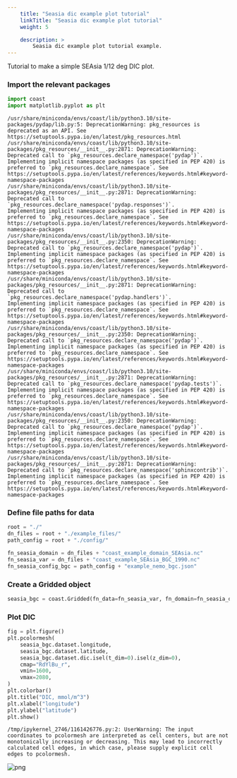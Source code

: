 ```yaml
---
    title: "Seasia dic example plot tutorial"
    linkTitle: "Seasia dic example plot tutorial"
    weight: 5

    description: >
        Seasia dic example plot tutorial example.
---
```

Tutorial to make a simple SEAsia 1/12 deg DIC plot.

### Import the relevant packages


```python
import coast
import matplotlib.pyplot as plt
```

    /usr/share/miniconda/envs/coast/lib/python3.10/site-packages/pydap/lib.py:5: DeprecationWarning: pkg_resources is deprecated as an API. See https://setuptools.pypa.io/en/latest/pkg_resources.html
    /usr/share/miniconda/envs/coast/lib/python3.10/site-packages/pkg_resources/__init__.py:2871: DeprecationWarning: Deprecated call to `pkg_resources.declare_namespace('pydap')`.
    Implementing implicit namespace packages (as specified in PEP 420) is preferred to `pkg_resources.declare_namespace`. See https://setuptools.pypa.io/en/latest/references/keywords.html#keyword-namespace-packages
    /usr/share/miniconda/envs/coast/lib/python3.10/site-packages/pkg_resources/__init__.py:2871: DeprecationWarning: Deprecated call to `pkg_resources.declare_namespace('pydap.responses')`.
    Implementing implicit namespace packages (as specified in PEP 420) is preferred to `pkg_resources.declare_namespace`. See https://setuptools.pypa.io/en/latest/references/keywords.html#keyword-namespace-packages
    /usr/share/miniconda/envs/coast/lib/python3.10/site-packages/pkg_resources/__init__.py:2350: DeprecationWarning: Deprecated call to `pkg_resources.declare_namespace('pydap')`.
    Implementing implicit namespace packages (as specified in PEP 420) is preferred to `pkg_resources.declare_namespace`. See https://setuptools.pypa.io/en/latest/references/keywords.html#keyword-namespace-packages
    /usr/share/miniconda/envs/coast/lib/python3.10/site-packages/pkg_resources/__init__.py:2871: DeprecationWarning: Deprecated call to `pkg_resources.declare_namespace('pydap.handlers')`.
    Implementing implicit namespace packages (as specified in PEP 420) is preferred to `pkg_resources.declare_namespace`. See https://setuptools.pypa.io/en/latest/references/keywords.html#keyword-namespace-packages
    /usr/share/miniconda/envs/coast/lib/python3.10/site-packages/pkg_resources/__init__.py:2350: DeprecationWarning: Deprecated call to `pkg_resources.declare_namespace('pydap')`.
    Implementing implicit namespace packages (as specified in PEP 420) is preferred to `pkg_resources.declare_namespace`. See https://setuptools.pypa.io/en/latest/references/keywords.html#keyword-namespace-packages
    /usr/share/miniconda/envs/coast/lib/python3.10/site-packages/pkg_resources/__init__.py:2871: DeprecationWarning: Deprecated call to `pkg_resources.declare_namespace('pydap.tests')`.
    Implementing implicit namespace packages (as specified in PEP 420) is preferred to `pkg_resources.declare_namespace`. See https://setuptools.pypa.io/en/latest/references/keywords.html#keyword-namespace-packages
    /usr/share/miniconda/envs/coast/lib/python3.10/site-packages/pkg_resources/__init__.py:2350: DeprecationWarning: Deprecated call to `pkg_resources.declare_namespace('pydap')`.
    Implementing implicit namespace packages (as specified in PEP 420) is preferred to `pkg_resources.declare_namespace`. See https://setuptools.pypa.io/en/latest/references/keywords.html#keyword-namespace-packages
    /usr/share/miniconda/envs/coast/lib/python3.10/site-packages/pkg_resources/__init__.py:2871: DeprecationWarning: Deprecated call to `pkg_resources.declare_namespace('sphinxcontrib')`.
    Implementing implicit namespace packages (as specified in PEP 420) is preferred to `pkg_resources.declare_namespace`. See https://setuptools.pypa.io/en/latest/references/keywords.html#keyword-namespace-packages


### Define file paths for data


```python
root = "./"
dn_files = root + "./example_files/"
path_config = root + "./config/"

fn_seasia_domain = dn_files + "coast_example_domain_SEAsia.nc"
fn_seasia_var = dn_files + "coast_example_SEAsia_BGC_1990.nc"
fn_seasia_config_bgc = path_config + "example_nemo_bgc.json"
```

### Create a Gridded object


```python
seasia_bgc = coast.Gridded(fn_data=fn_seasia_var, fn_domain=fn_seasia_domain, config=fn_seasia_config_bgc)
```

### Plot DIC


```python
fig = plt.figure()
plt.pcolormesh(
    seasia_bgc.dataset.longitude,
    seasia_bgc.dataset.latitude,
    seasia_bgc.dataset.dic.isel(t_dim=0).isel(z_dim=0),
    cmap="RdYlBu_r",
    vmin=1600,
    vmax=2080,
)
plt.colorbar()
plt.title("DIC, mmol/m^3")
plt.xlabel("longitude")
plt.ylabel("latitude")
plt.show()
```

    /tmp/ipykernel_2746/1161426776.py:2: UserWarning: The input coordinates to pcolormesh are interpreted as cell centers, but are not monotonically increasing or decreasing. This may lead to incorrectly calculated cell edges, in which case, please supply explicit cell edges to pcolormesh.



    
![png](/COAsT/seasia_dic_example_plot_tutorial_files/seasia_dic_example_plot_tutorial_8_1.png)
    



```python

```
